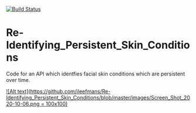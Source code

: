 [![Build Status](https://travis-ci.com/ileefmans/Re-Identifying_Persistent_Skin_Conditions.svg?token=uqQex7VxKszGWbK9PpaD&branch=master)](https://travis-ci.com/ileefmans/Re-Identifying_Persistent_Skin_Conditions)
# Re-Identifying_Persistent_Skin_Conditions

Code for an API which identfies facial skin conditions which are persistent over time.


[![Alt text](https://github.com/ileefmans/Re-Identifying_Persistent_Skin_Conditions/blob/master/images/Screen_Shot_2020-10-06.png = 100x100)](https://www.youtube.com/watch?v=fg9VBqtjan4)
